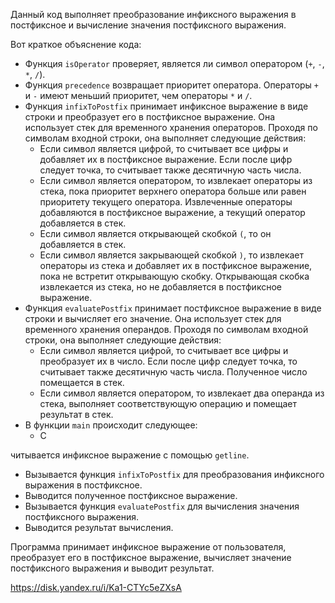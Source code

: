 Данный код выполняет преобразование инфиксного выражения в постфиксное и вычисление значения постфиксного выражения.

Вот краткое объяснение кода:

- Функция `isOperator` проверяет, является ли символ оператором (`+`, `-`, `*`, `/`).
- Функция `precedence` возвращает приоритет оператора. Операторы `+` и `-` имеют меньший приоритет, чем операторы `*` и `/`.
- Функция `infixToPostfix` принимает инфиксное выражение в виде строки и преобразует его в постфиксное выражение. Она использует стек для временного хранения операторов. Проходя по символам входной строки, она выполняет следующие действия:
  - Если символ является цифрой, то считывает все цифры и добавляет их в постфиксное выражение. Если после цифр следует точка, то считывает также десятичную часть числа.
  - Если символ является оператором, то извлекает операторы из стека, пока приоритет верхнего оператора больше или равен приоритету текущего оператора. Извлеченные операторы добавляются в постфиксное выражение, а текущий оператор добавляется в стек.
  - Если символ является открывающей скобкой `(`, то он добавляется в стек.
  - Если символ является закрывающей скобкой `)`, то извлекает операторы из стека и добавляет их в постфиксное выражение, пока не встретит открывающую скобку. Открывающая скобка извлекается из стека, но не добавляется в постфиксное выражение.
- Функция `evaluatePostfix` принимает постфиксное выражение в виде строки и вычисляет его значение. Она использует стек для временного хранения операндов. Проходя по символам входной строки, она выполняет следующие действия:
  - Если символ является цифрой, то считывает все цифры и преобразует их в число. Если после цифр следует точка, то считывает также десятичную часть числа. Полученное число помещается в стек.
  - Если символ является оператором, то извлекает два операнда из стека, выполняет соответствующую операцию и помещает результат в стек.
- В функции `main` происходит следующее:
  - С

читывается инфиксное выражение с помощью `getline`.
  - Вызывается функция `infixToPostfix` для преобразования инфиксного выражения в постфиксное.
  - Выводится полученное постфиксное выражение.
  - Вызывается функция `evaluatePostfix` для вычисления значения постфиксного выражения.
  - Выводится результат вычисления.

Программа принимает инфиксное выражение от пользователя, преобразует его в постфиксное выражение, вычисляет значение постфиксного выражения и выводит результат.

https://disk.yandex.ru/i/Ka1-CTYc5eZXsA
